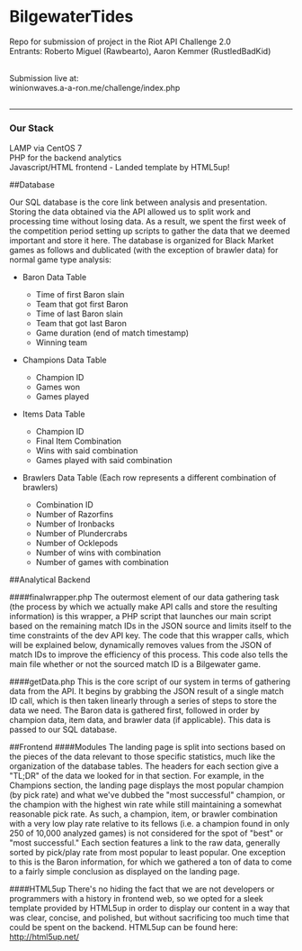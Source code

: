 # BilgewaterTides

Repo for submission of project in the Riot API Challenge 2.0 <br>
Entrants: Roberto Miguel (Rawbearto), Aaron Kemmer (RustledBadKid)<br><br>

Submission live at: <br>winionwaves.a-a-ron.me/challenge/index.php
##
--------------------
### Our Stack
  LAMP via CentOS 7 <br>
  PHP for the backend analytics <br>
  Javascript/HTML frontend - Landed template by HTML5up! <br>
  
##Database

  Our SQL database is the core link between analysis and presentation.
  Storing the data obtained via the API allowed us to split work and processing time
  without losing data. As a result, we spent the first week of the competition period 
  setting up scripts to gather the data that we deemed important and store it here. 
  The database is organized for Black Market games as follows and dublicated (with the exception of brawler data)
  for normal game type analysis: <br>
  * Baron Data Table
    * Time of first Baron slain
    * Team that got first Baron
    * Time of last Baron slain
    * Team that got last Baron
    * Game duration (end of match timestamp)
    * Winning team
  
  * Champions Data Table
    * Champion ID
    * Games won
    * Games played

  * Items Data Table
    * Champion ID
    * Final Item Combination
    * Wins with said combination
    * Games played with said combination
    
  * Brawlers Data Table (Each row represents a different combination of brawlers)
    * Combination ID
    * Number of Razorfins
    * Number of Ironbacks
    * Number of Plundercrabs
    * Number of Ocklepods
    * Number of wins with combination
    * Number of games with combination

##Analytical Backend

####finalwrapper.php
The outermost element of our data gathering task (the process by which we actually make API calls and store the   resulting information) is this wrapper, a PHP script that launches our main script based on the remaining match IDs in the JSON source and limits itself to the time constraints of the dev API key. The code that this wrapper calls, which will be explained below, dynamically removes values from the JSON of match IDs to improve the efficiency of this process. This code also tells the main file whether or not the sourced match ID is a Bilgewater game.
  
####getData.php
This is the core script of our system in terms of gathering data from the API. It begins by grabbing the JSON result of a single match ID call, which is then taken linearly through a series of steps to store the data we need. The Baron data is gathered first, followed in order by champion data, item data, and brawler data (if applicable). This data is passed to our SQL database.

##Frontend
####Modules
The landing page is split into sections based on the pieces of the data relevant to those specific statistics, much like the organization of the database tables. The headers for each section give a "TL;DR" of the data we looked for
in that section. For example, in the Champions section, the landing page displays the most popular champion (by pick rate) and what we've dubbed the "most successful" champion, or the champion with the highest win rate while still maintaining a somewhat reasonable pick rate. As such, a champion, item, or brawler combination with a very low play rate relative to its fellows (i.e. a champion found in only 250 of 10,000 analyzed games) is not considered for the spot of "best" or "most successful." Each section features a link to the raw data, generally sorted by pick/play rate from most popular to least popular. One exception to this is the Baron information, for which we gathered a ton of data to come to a fairly simple conclusion as displayed on the landing page.

####HTML5up
There's no hiding the fact that we are not developers or programmers with a history in frontend web, so we opted for a sleek template provided by HTML5up in order to display our content in a way that was clear, concise, and polished, but without sacrificing too much time that could be spent on the backend.
HTML5up can be found here: http://html5up.net/
